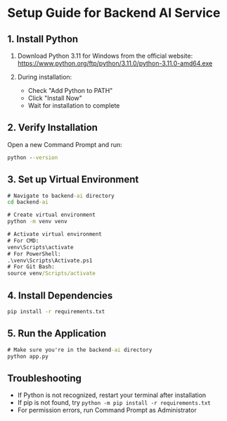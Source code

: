 # Setup Guide for Backend AI Service

## 1. Install Python
1. Download Python 3.11 for Windows from the official website:
   https://www.python.org/ftp/python/3.11.0/python-3.11.0-amd64.exe
   
2. During installation:
   - Check "Add Python to PATH"
   - Click "Install Now"
   - Wait for installation to complete

## 2. Verify Installation
Open a new Command Prompt and run:
```cmd
python --version
```

## 3. Set up Virtual Environment
```cmd
# Navigate to backend-ai directory
cd backend-ai

# Create virtual environment
python -m venv venv

# Activate virtual environment
# For CMD:
venv\Scripts\activate
# For PowerShell:
.\venv\Scripts\Activate.ps1
# For Git Bash:
source venv/Scripts/activate
```

## 4. Install Dependencies
```cmd
pip install -r requirements.txt
```

## 5. Run the Application
```cmd
# Make sure you're in the backend-ai directory
python app.py
```

## Troubleshooting
- If Python is not recognized, restart your terminal after installation
- If pip is not found, try `python -m pip install -r requirements.txt`
- For permission errors, run Command Prompt as Administrator
